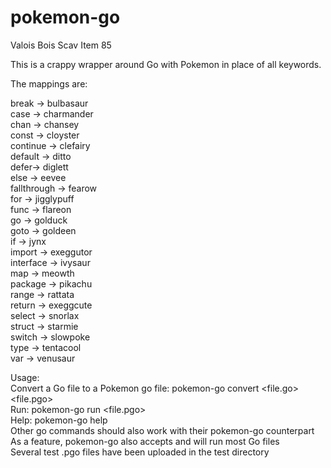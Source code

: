 # pokemon-go
Valois Bois Scav Item 85

This is a crappy wrapper around Go with Pokemon in place of all keywords.

The mappings are:

break -> bulbasaur  
case -> charmander  
chan -> chansey  
const -> cloyster  
continue -> clefairy  
default -> ditto  
defer-> diglett  
else -> eevee  
fallthrough -> fearow  
for -> jigglypuff  
func -> flareon  
go -> golduck  
goto -> goldeen  
if -> jynx  
import -> exeggutor  
interface -> ivysaur  
map -> meowth  
package -> pikachu  
range -> rattata  
return -> exeggcute  
select -> snorlax  
struct -> starmie  
switch -> slowpoke  
type -> tentacool  
var -> venusaur  

Usage:  
Convert a Go file to a Pokemon go file: pokemon-go convert <file.go> <file.pgo>  
Run: pokemon-go run <file.pgo>  
Help: pokemon-go help  
Other go commands should also work with their pokemon-go counterpart  
As a feature, pokemon-go also accepts and will run most Go files  
Several test .pgo files have been uploaded in the test directory  
